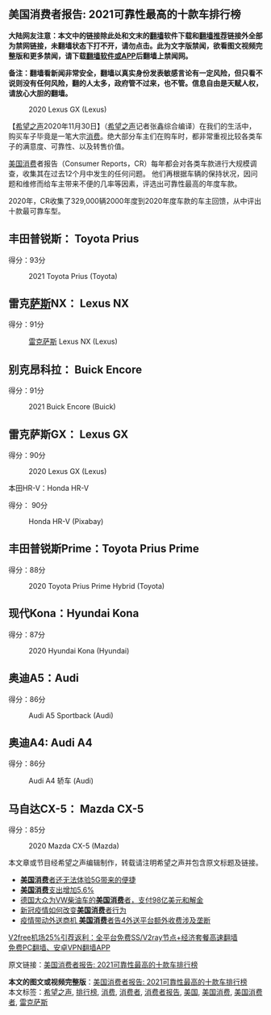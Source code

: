  <h2>美国消费者报告: 2021可靠性最高的十款车排行榜</h2> <p class="notice"><b>大陆网友注意：本文中的链接除此处和文末的<a href="https://github.com/bannedbook/fanqiang" >翻墙</a>软件下载和<a href="https://github.com/killgcd/justmysocks/blob/master/README.md">翻墙推荐</a>链接外全部为禁网链接，未翻墙状态下打不开，请勿点击。此为文字版禁闻，欲看图文视频完整版和更多禁闻，请下载<a href="https://github.com/bannedbook/fanqiang">翻墙软件或APP</a>后翻墙上禁闻网。</p><p>备注：翻墙看新闻非常安全，翻墙以真实身份发表敏感言论有一定风险，但只看不说则没有任何风险，翻的人太多，政府管不过来，也不管。信息自由是天赋人权，请放心大胆的翻墙。</b></p>  <div class="entry"> <figure><figcaption>2020 Lexus GX (Lexus)</figcaption></figure> <p>【<span class='wp_keywordlink_affiliate'><a href="https://www.soundofhope.org" title="希望之声" target="_blank">希望之声</a></span>2020年11月30日】（<a href="https://www.bannedbook.org/bnews/tag/%e5%b8%8c%e6%9c%9b%e4%b9%8b%e5%a3%b0/" class="st_tag internal_tag" rel="tag" title="标签 希望之声 下的日志">希望之声</a>记者张鑫综合编译）在我们的生活中，购买车子毕竟是一笔大宗<a href="https://www.bannedbook.org/bnews/tag/%e6%b6%88%e8%b4%b9/" class="st_tag internal_tag" rel="tag" title="标签 消费 下的日志">消费</a>。绝大部分车主们在购车时，都非常重视比较各类车子的满意度、可靠性、以及转售价值。</p> <p><a href="https://www.bannedbook.org/bnews/tag/%E7%BE%8E%E5%9B%BD%E6%B6%88%E8%B4%B9/" class="st_tag internal_tag" rel="tag" title="标签 美国消费 下的日志">美国消费</a>者报告（Consumer Reports，CR）每年都会对各类车款进行大规模调查，收集其在过去12个月中发生的任何问题。 他们再根据车辆的保持状况，因问题和维修而给车主带来不便的几率等因素，评选出可靠性最高的年度车款。</p> <p>2020年，CR收集了329,000辆2000年度到2020年度车款的车主回馈，从中评出十款最可靠车型。</p> <h2>丰田普锐斯： Toyota Prius</h2> <p>得分：93分</p> <figure><figcaption>2021 Toyota Prius  (Toyota)</figcaption></figure> <h2>雷克<span class='wp_keywordlink'><a href="https://www.bannedbook.org/forum5/topic42.html" title="萨斯、诚信与自救" target="_blank">萨斯</a></span>NX： Lexus NX</h2> <p>得分：91分</p>  <figure><figcaption><a href="https://www.bannedbook.org/bnews/tag/%E9%9B%B7%E5%85%8B%E8%90%A8%E6%96%AF/" class="st_tag internal_tag" rel="tag" title="标签 雷克萨斯 下的日志">雷克萨斯</a> Lexus NX (Lexus)</figcaption></figure> <h2>别克昂科拉： Buick Encore</h2> <p>得分：91分</p> <figure><figcaption>2021 Buick Encore (Buick)</figcaption></figure> <h2>雷克萨斯GX： Lexus GX</h2> <p>得分：90分</p> <figure><figcaption>2020 Lexus GX (Lexus)</figcaption></figure> <p>本田HR-V：Honda HR-V</p> <p>得分： 90分</p> <figure><figcaption>Honda HR-V (Pixabay)</figcaption></figure> <h2>丰田普锐斯Prime：Toyota Prius Prime</h2> <p>得分：88分</p>  <figure><figcaption>2020 Toyota Prius Prime Hybrid (Toyota)</figcaption></figure> <h2>现代Kona：Hyundai Kona</h2> <p>得分：87分</p> <figure><figcaption>2020  Hyundai Kona (Hyundai)</figcaption></figure> <h2>奥迪A5：Audi</h2> <p>得分：86分</p> <figure><figcaption>Audi A5 Sportback (Audi)</figcaption></figure> <h2>奥迪A4: Audi A4</h2> <p>得分：86分</p> <figure><figcaption>Audi A4 轿车 (Audi)</figcaption></figure> <h2>马自达CX-5： Mazda CX-5</h2> <p>得分：85分</p> <figure><figcaption>2020 Mazda CX-5 (Mazda)</figcaption></figure> <p>本文章或节目经希望之声编辑制作，转载请注明希望之声并包含原文标题及链接。</p>  <ul class='op-related-articles' title='相关阅读'> <li><a href='https://www.bannedbook.org/bnews/worldnews/usa/20200825/1385345.html' target='_blank'><b>美国消费</b>者还无法体验5G带来的便捷</a></li> <li><a href='https://www.bannedbook.org/bnews/worldnews/usa/20200801/1372867.html' target='_blank'><b>美国消费</b>支出增加5.6%</a></li> <li><a href='https://www.bannedbook.org/bnews/comments/20200728/1367397.html' target='_blank'>德国大众为VW柴油车的<b>美国消费</b>者，支付98亿美元和解金</a></li> <li><a href='https://www.bannedbook.org/bnews/worldnews/usa/20200528/1335455.html' target='_blank'>新冠疫情如何改变<b>美国消费</b>者行为</a></li> <li><a href='https://www.bannedbook.org/bnews/cnnews/20200415/1312502.html' target='_blank'>疫情带动外送商机 <b>美国消费</b>者告4外送平台额外收费涉及垄断</a></li> </ul> <p class="texttj"> <a href="https://github.com/bannedbook/fanqiang/wiki/V2ray%E6%9C%BA%E5%9C%BA" target="_blank">V2free机场25%引荐返利：全平台免费SS/V2ray节点+经济套餐高速翻墙</a><br/> <a href="https://github.com/bannedbook/fanqiang/wiki/%E7%A6%81%E9%97%BB%E7%BD%91%E5%AE%89%E5%8D%93%E7%BF%BB%E5%A2%99%E6%96%B0%E9%97%BBAPP" target="_blank">免费PC翻墙、安卓VPN翻墙APP</a></p><p>原文链接：<a class="src_link"  href="https://www.soundofhope.org/post/448696" target="_blank">美国消费者报告: 2021可靠性最高的十款车排行榜</a></p><a name='sharetosocial'></a>       <div><b>本文的图文或视频完整版</b>：<a href='https://www.bannedbook.org/bnews/comments/20201201/1440007.html'>美国消费者报告: 2021可靠性最高的十款车排行榜</a></div>  </div><!--END ENTRY--> <div class="postfooter"> <div>本文标签：<a href="https://www.bannedbook.org/bnews/tag/%e5%b8%8c%e6%9c%9b%e4%b9%8b%e5%a3%b0/" rel="tag">希望之声</a>, <a href="https://www.bannedbook.org/bnews/tag/%E6%8E%92%E8%A1%8C%E6%A6%9C/" rel="tag">排行榜</a>, <a href="https://www.bannedbook.org/bnews/tag/%e6%b6%88%e8%b4%b9/" rel="tag">消费</a>, <a href="https://www.bannedbook.org/bnews/tag/%E6%B6%88%E8%B4%B9%E8%80%85/" rel="tag">消费者</a>, <a href="https://www.bannedbook.org/bnews/tag/%E6%B6%88%E8%B4%B9%E8%80%85%E6%8A%A5%E5%91%8A/" rel="tag">消费者报告</a>, <a href="https://www.bannedbook.org/bnews/tag/%e7%be%8e%e5%9b%bd/" rel="tag">美国</a>, <a href="https://www.bannedbook.org/bnews/tag/%E7%BE%8E%E5%9B%BD%E6%B6%88%E8%B4%B9/" rel="tag">美国消费</a>, <a href="https://www.bannedbook.org/bnews/tag/%E7%BE%8E%E5%9B%BD%E6%B6%88%E8%B4%B9%E8%80%85/" rel="tag">美国消费者</a>, <a href="https://www.bannedbook.org/bnews/tag/%E9%9B%B7%E5%85%8B%E8%90%A8%E6%96%AF/" rel="tag">雷克萨斯</a></div>  </div><!--END POSTFOOTER--> 
